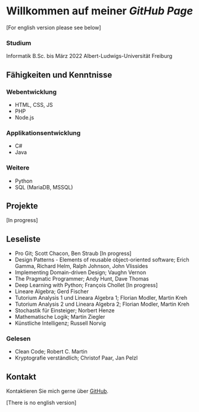 # Willkommen auf meiner _GitHub Page_

\[For english version please see below\]

### Studium
Informatik B.Sc. bis März 2022
Albert-Ludwigs-Universität Freiburg

## Fähigkeiten und Kenntnisse
### Webentwicklung
- HTML, CSS, JS
- PHP
- Node.js

### Applikationsentwicklung
- C#
- Java

### Weitere
- Python
- SQL (MariaDB, MSSQL)

## Projekte
\[In progress\]

## Leseliste
- Pro Git; Scott Chacon, Ben Straub \[In progress\]
- Design Patterns - Elements of reusable object-oriented software; Erich Gamma, Richard Helm, Ralph Johnson, John Vlissides
- Implementing Domain-driven Design; Vaughn Vernon
- The Pragmatic Programmer; Andy Hunt, Dave Thomas
- Deep Learning with Python; François Chollet \[In progress\]
- Lineare Algebra; Gerd Fischer
- Tutorium Analysis 1 und Lineara Algebra 1; Florian Modler, Martin Kreh
- Tutorium Analysis 2 und Lineara Algebra 2; Florian Modler, Martin Kreh
- Stochastik für Einsteiger; Norbert Henze
- Mathematische Logik; Martin Ziegler
- Künstliche Intelligenz; Russell Norvig
### Gelesen
- Clean Code; Robert C. Martin
- Kryptografie verständlich; Christof Paar, Jan Pelzl

## Kontakt
Kontaktieren Sie mich gerne über [GitHub](https://github.com/MarcoErat/).

\[There is no english version\]
